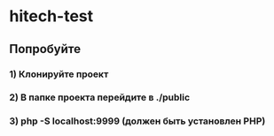# hitech-test

## Попробуйте
### 1) Клонируйте проект
### 2) В папке проекта перейдите в ./public
### 3) php -S localhost:9999 (должен быть установлен PHP)
